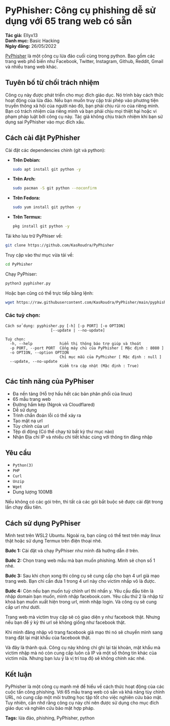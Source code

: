 # PyPhisher: Công cụ phishing dễ sử dụng với 65 trang web có sẵn

**Tác giả:** Ellyx13  
**Danh mục:** Basic Hacking  
**Ngày đăng:** 26/05/2022

[PyPhisher](https://github.com/KasRoudra/PyPhisher) là một công cụ lừa đảo cuối cùng trong python. Bao gồm các trang web phổ biến như Facebook, Twitter, Instagram, Github, Reddit, Gmail và nhiều trang web khác.

## Tuyên bố từ chối trách nhiệm

Công cụ này được phát triển cho mục đích giáo dục. Nó trình bày cách thức hoạt động của lừa đảo. Nếu bạn muốn truy cập trái phép vào phương tiện truyền thông xã hội của người nào đó, bạn phải chịu rủi ro của riêng mình. Bạn có trách nhiệm của riêng mình và bạn phải chịu mọi thiệt hại hoặc vi phạm pháp luật bởi công cụ này. Tác giả không chịu trách nhiệm khi bạn sử dụng sai PyPhisher vào mục đích xấu.

## Cách cài đặt PyPhisher

Cài đặt các dependencies chính (git và python):

- **Trên Debian:**
  ```bash
  sudo apt install git python -y
  ```

- **Trên Arch:**
  ```bash
  sudo pacman -S git python --noconfirm
  ```

- **Trên Fedora:**
  ```bash
  sudo yum install git python -y
  ```

- **Trên Termux:**
  ```bash
  pkg install git python -y
  ```

Tải kho lưu trữ PyPhiser về:
```bash
git clone https://github.com/KasRoudra/PyPhisher
```

Truy cập vào thư mục vừa tải về:
```bash
cd PyPhisher
```

Chạy PyPhiser:
```bash
python3 pyphisher.py
```

Hoặc bạn cũng có thể trực tiếp bằng lệnh:
```bash
wget https://raw.githubusercontent.com/KasRoudra/PyPhisher/main/pyphisher.py && python3 pyphisher.py
```

### Các tuỳ chọn:

```
Cách sử dụng: pyphisher.py [-h] [-p PORT] [-o OPTION]
                    [--update | --no-update]

Tuỳ chọn:
  -h, --help            hiển thị thông báo trợ giúp và thoát
  -p PORT, --port PORT  Cổng máy chủ của PyPhisher [ Mặc định : 8080 ]
  -o OPTION, --option OPTION
                        Chỉ mục mẫu của PyPhisher [ Mặc định : null ]
  --update, --no-update
                        Kiểm tra cập nhật (Mặc định : True)
```

## Các tính năng của PyPhiser

- Đa nền tảng (Hỗ trợ hầu hết các bản phân phối của linux)
- 65 mẫu trang web
- Đường hầm kép (Ngrok và Cloudflared)
- Dễ sử dụng
- Trình chẩn đoán lỗi có thể xảy ra
- Tạo mặt nạ url
- Tùy chỉnh của url
- Tệp di động (Có thể chạy từ bất kỳ thư mục nào)
- Nhận Địa chỉ IP và nhiều chi tiết khác cùng với thông tin đăng nhập

## Yêu cầu

- `Python(3)`
- `PHP`
- `Curl`
- `Unzip`
- `Wget`
- Dung lượng 100MB

Nếu không có các gói trên, thì tất cả các gói bắt buộc sẽ được cài đặt trong lần chạy đầu tiên.

## Cách sử dụng PyPhiser

Mình test trên WSL2 Ubuntu. Ngoài ra, bạn cũng có thể test trên máy linux thật hoặc sử dụng Termux trên điện thoại nhé.

**Bước 1:** Cài đặt và chạy PyPhiser như mình đã hướng dẫn ở trên.

**Bước 2:** Chọn trang web mẫu mà bạn muốn phishing. Mình sẽ chọn số 1 nhé.

**Bước 3:** Sau khi chọn xong thì công cụ sẽ cung cấp cho bạn 4 url giả mạo trang web. Bạn chỉ cần đưa 1 trong 4 url này cho victim nhấp vô là được.

**Bước 4:** Còn nếu bạn muốn tuỳ chỉnh url thì nhấn y. Yêu cầu đầu tiên là nhập domain bạn muốn, mình nhập facebook.com. Yêu cầu thứ 2 là nhập từ khoá bạn muốn xuất hiện trong url, mình nhập login. Và công cụ sẽ cung cấp url như dưới.

Trang web mà victim truy cập sẽ có giao diện y như facebook thật. Nhưng nếu bạn để ý kỹ thì url sẽ không giống như facebook thật.

Khi mình đăng nhập vô trang facebook giả mạo thì nó sẽ chuyển mình sang trang đặt lại mật khẩu của facebook thật.

Và đây là thành quả. Công cụ này không chỉ ghi lại tài khoản, mật khẩu mà victim nhập mà nó còn cung cấp luôn cả IP và một số thông tin khác của victim nữa. Nhưng bạn lưu ý là vị trí toạ độ sẽ không chính xác nhé.

## Kết luận

PyPhisher là một công cụ mạnh mẽ để hiểu về cách thức hoạt động của các cuộc tấn công phishing. Với 65 mẫu trang web có sẵn và khả năng tùy chỉnh URL, nó cung cấp một môi trường học tập tốt cho việc nghiên cứu bảo mật. Tuy nhiên, cần nhớ rằng công cụ này chỉ nên được sử dụng cho mục đích giáo dục và nghiên cứu bảo mật hợp pháp.

**Tags:** lừa đảo, phishing, PyPhisher, python